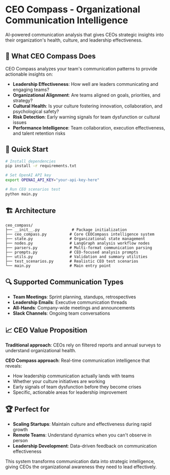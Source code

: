 # CEO Compass - Organizational Communication Intelligence

AI-powered communication analysis that gives CEOs strategic insights into their organization's health, culture, and leadership effectiveness.

## 🎯 What CEO Compass Does

CEO Compass analyzes your team's communication patterns to provide actionable insights on:

- **Leadership Effectiveness**: How well are leaders communicating and engaging teams?
- **Organizational Alignment**: Are teams aligned on goals, priorities, and strategy?
- **Cultural Health**: Is your culture fostering innovation, collaboration, and psychological safety?
- **Risk Detection**: Early warning signals for team dysfunction or cultural issues
- **Performance Intelligence**: Team collaboration, execution effectiveness, and talent retention risks

## 🚀 Quick Start

```bash
# Install dependencies
pip install -r requirements.txt

# Set OpenAI API key
export OPENAI_API_KEY="your-api-key-here"

# Run CEO scenarios test
python main.py
```

## 🏗 Architecture

```
ceo_compass/
├── __init__.py              # Package initialization
├── ceo_compass.py          # Core CEOCompass intelligence system
├── state.py                # Organizational state management
├── nodes.py                # LangGraph analysis workflow nodes
├── parsers.py              # Multi-format communication parsing
├── prompts.py              # CEO-focused analysis prompts
├── utils.py                # Validation and summary utilities
├── test_scenarios.py       # Realistic CEO test scenarios
└── main.py                 # Main entry point
```

## 🔍 Supported Communication Types

- **Team Meetings**: Sprint planning, standups, retrospectives
- **Leadership Emails**: Executive communication threads
- **All-Hands**: Company-wide meetings and announcements  
- **Slack Channels**: Ongoing team conversations

## 📈 CEO Value Proposition

**Traditional approach**: CEOs rely on filtered reports and annual surveys to understand organizational health.

**CEO Compass approach**: Real-time communication intelligence that reveals:
- How leadership communication actually lands with teams
- Whether your culture initiatives are working
- Early signals of team dysfunction before they become crises
- Specific, actionable areas for leadership improvement

## 🏆 Perfect for

- **Scaling Startups**: Maintain culture and effectiveness during rapid growth
- **Remote Teams**: Understand dynamics when you can't observe in person
- **Leadership Development**: Data-driven feedback on communication effectiveness

This system transforms communication data into strategic intelligence, giving CEOs the organizational awareness they need to lead effectively.